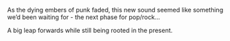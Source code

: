 As the dying embers of punk faded, this new sound seemed like something we’d been waiting for - the next phase for pop/rock...

A big leap forwards while still being rooted in the present.

